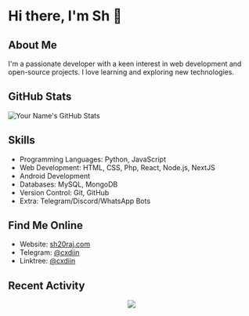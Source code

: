 # Hi there, I'm Sh 👋

## About Me
I'm a passionate developer with a keen interest in web development and open-source projects. I love learning and exploring new technologies.

## GitHub Stats
![Your Name's GitHub Stats](https://github-stats-alpha.vercel.app/api?username=sh20raj&cc=000&tc=fff&ic=fff&bc=000)

## Skills
- Programming Languages: Python, JavaScript
- Web Development: HTML, CSS, Php, React, Node.js, NextJS
- Android Development 
- Databases: MySQL, MongoDB
- Version Control: Git, GitHub
- Extra: Telegram/Discord/WhatsApp Bots
<!--
## Websites
- [CXDI - Serve Technology](https://codexdindia.blogspot.com/): Tech
- [AppsPages](https://appspages.online): Publish your App Online for free

## Projects 
> You can also contribute to our projects.
- [Coding Flames](https://github.com/Coding-Flames)
- [ArticlePlanet](https://articleplanet.vercel.app/) - ArticlePlanet - Write, Learn and Share Stories with the world
- [Codes20](https://codes20.github.io/) - Edit, Share, View Codes
-->
## Find Me Online
- Website: [sh20raj.com](https://sh20raj.com)
- Telegram: [@cxdiin](https://telegram.me/cxdiin)
- Linktree: [@cxdiin](https://linktr.ee/cxdiin)


## Recent Activity
<!--START_SECTION:activity-->

<!--END_SECTION:activity-->

<p align='center'>
   <a href="https://visitorbadge.io/status?user=sh20raj&repo=sh20raj">
      <img src="https://api.visitorbadge.io/api/VisitorHit?user=sh20raj&repo=sh20raj&countColor=%237B1E7A" />
   </a>
</p>

<!-- Status - https://api.visitorbadge.io/api/status?user=sh20raj&repo=sh20raj -->
